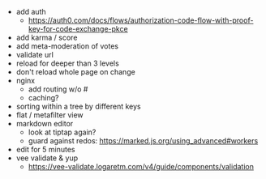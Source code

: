- add auth
  - https://auth0.com/docs/flows/authorization-code-flow-with-proof-key-for-code-exchange-pkce
- add karma / score
- add meta-moderation of votes
- validate url
- reload for deeper than 3 levels
- don't reload whole page on change
- nginx
  - add routing w/o #
  - caching?
- sorting within a tree by different keys
- flat / metafilter view
- markdown editor
  - look at tiptap again?
  - guard against redos: https://marked.js.org/using_advanced#workers
- edit for 5 minutes
- vee validate & yup
  - https://vee-validate.logaretm.com/v4/guide/components/validation
